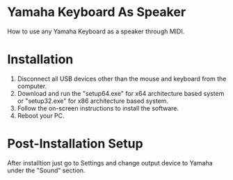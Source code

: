 # Yamaha Keyboard As Speaker
How to use any Yamaha Keyboard as a speaker through MIDI.

# Installation
1. Disconnect all USB devices other than the mouse and keyboard from the computer.
2. Download and run the "setup64.exe" for x64 architecture based system or "setup32.exe" for x86 architecture based system.
3. Follow the on-screen instructions to install the software.
4. Reboot your PC.

# Post-Installation Setup
After installtion just go to Settings and change output device to Yamaha under the "Sound" section.
